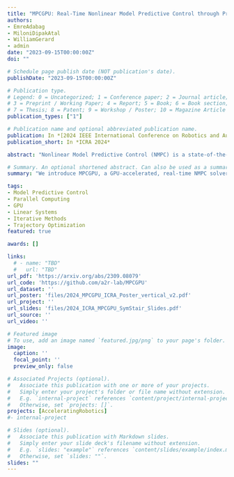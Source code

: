 ```yaml
---
title: "MPCGPU: Real-Time Nonlinear Model Predictive Control through Preconditioned Conjugate Gradient on the GPU"
authors:
- EmreAdabag
- MiloniDipakAtal
- WilliamGerard
- admin
date: "2023-09-15T00:00:00Z"
doi: ""

# Schedule page publish date (NOT publication's date).
publishDate: "2023-09-15T00:00:00Z"

# Publication type.
# Legend: 0 = Uncategorized; 1 = Conference paper; 2 = Journal article;
# 3 = Preprint / Working Paper; 4 = Report; 5 = Book; 6 = Book section;
# 7 = Thesis; 8 = Patent; 9 = Workshop / Poster; 10 = Magazine Article
publication_types: ["1"]

# Publication name and optional abbreviated publication name.
publication: In *[2024 IEEE International Conference on Robotics and Automation (ICRA)](http://ieee-icra.org/)*
publication_short: In *ICRA 2024*

abstract: "Nonlinear Model Predictive Control (NMPC) is a state-of-the-art approach for locomotion and manipulation which leverages trajectory optimization at each control step. While the performance of this approach is computationally bounded, implementations of direct trajectory optimization that use iterative methods to solve the underlying moderately-large and sparse linear systems, are a natural fit for parallel hardware acceleration. In this work, we introduce MPCGPU, a GPU-accelerated, real-time NMPC solver that leverages an accelerated preconditioned conjugate gradient (PCG) linear system solver at its core. We show that MPCGPU increases the scalability and real-time performance of NMPC, solving larger problems, at faster rates. In particular, for tracking tasks using the Kuka IIWA manipulator, MPCGPU is able to scale to kilohertz control rates with trajectories as long as 512 knot points. This is driven by a custom PCG solver which outperforms state-of-the-art, CPU-based, linear system solvers by at least 10x for a majority of solves and 3.6x on average."

# Summary. An optional shortened abstract. Can also be used as a summary for an extended abstract or poster etc.
summary: "We introduce MPCGPU, a GPU-accelerated, real-time NMPC solver that leverages an accelerated preconditioned conjugate gradient (PCG) linear system solver at its core. We show that MPCGPU increases the scalability and real-time performance of NMPC, solving larger problems, at faster rates. In particular, for tracking tasks using the Kuka IIWA manipulator, MPCGPU is able to scale to kilohertz control rates with trajectories as long as 512 knot points. This is driven by a custom PCG solver which outperforms state-of-the-art, CPU-based, linear system solvers by at least 10x for a majority of solves and 3.6x on average."

tags:
- Model Predictive Control
- Parallel Computing
- GPU
- Linear Systems
- Iterative Methods
- Trajectory Optimization
featured: true

awards: []

links:
  # - name: "TBD"
  #   url: "TBD"
url_pdf: 'https://arxiv.org/abs/2309.08079'
url_code: 'https://github.com/a2r-lab/MPCGPU'
url_dataset: ''
url_poster: 'files/2024_MPCGPU_ICRA_Poster_vertical_v2.pdf'
url_project: ''
url_slides: 'files/2024_ICRA_MPCGPU_SymStair_Slides.pdf'
url_source: ''
url_video: ''

# Featured image
# To use, add an image named `featured.jpg/png` to your page's folder. 
image:
  caption: ''
  focal_point: ''
  preview_only: false

# Associated Projects (optional).
#   Associate this publication with one or more of your projects.
#   Simply enter your project's folder or file name without extension.
#   E.g. `internal-project` references `content/project/internal-project/index.md`.
#   Otherwise, set `projects: []`.
projects: [AcceleratingRobotics]
#- internal-project

# Slides (optional).
#   Associate this publication with Markdown slides.
#   Simply enter your slide deck's filename without extension.
#   E.g. `slides: "example"` references `content/slides/example/index.md`.
#   Otherwise, set `slides: ""`.
slides: ""
---
```


<!-- {{% alert note %}}
Click the *Cite* button above to demo the feature to enable visitors to import publication metadata into their reference management software.
{{% /alert %}}

{{% alert note %}}
Click the *Slides* button above to demo Academic's Markdown slides feature.
{{% /alert %}} -->

<!-- Supplementary notes can be added here, including [code and math](https://sourcethemes.com/academic/docs/writing-markdown-latex/). -->

